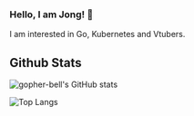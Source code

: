 ### Hello, I am Jong! 👋

I am interested in Go, Kubernetes and Vtubers.

## Github Stats
![gopher-bell's GitHub stats](https://github-readme-stats.vercel.app/api?username=gopher-bell&show_icons=true&theme=tokyonight)

![Top Langs](https://github-readme-stats.vercel.app/api/top-langs/?username=gopher-bell&theme=tokyonight)


<!--
**gopher-bell/gopher-bell** is a ✨ _special_ ✨ repository because its `README.md` (this file) appears on your GitHub profile.

Here are some ideas to get you started:

- 🔭 I’m currently working on ...
- 🌱 I’m currently learning ...
- 👯 I’m looking to collaborate on ...
- 🤔 I’m looking for help with ...
- 💬 Ask me about ...
- 📫 How to reach me: ...
- 😄 Pronouns: ...
- ⚡ Fun fact: ...
-->
